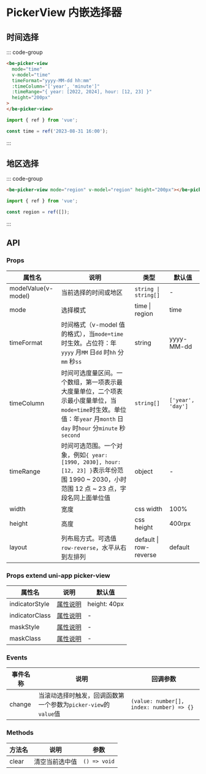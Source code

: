 # PickerView 内嵌选择器

## 时间选择

::: code-group

```html [template]
<be-picker-view
  mode="time"
  v-model="time"
  timeFormat="yyyy-MM-dd hh:mm"
  :timeColumn="['year', 'minute']"
  :timeRange="{ year: [2022, 2024], hour: [12, 23] }"
  height="200px"
>
</be-picker-view>
```

```ts [script]
import { ref } from 'vue';

const time = ref('2023-08-31 16:00');
```

:::

<ExampleIframe url="/pages/pickerView/time" height="300px"></ExampleIframe>

## 地区选择

::: code-group

```html [template]
<be-picker-view mode="region" v-model="region" height="200px"></be-picker-view>
```

```ts [script]
import { ref } from 'vue';

const region = ref([]);
```

:::

<ExampleIframe url="/pages/selectView/multiple" height="300px"></ExampleIframe>

## API

### Props

| 属性名              | 说明                                                                                                                                                               | 类型                   | 默认值            |
| ------------------- | ------------------------------------------------------------------------------------------------------------------------------------------------------------------ | ---------------------- | ----------------- |
| modelValue(v-model) | 当前选择的时间或地区                                                                                                                                               | `string \| string[]`   | -                 |
| mode                | 选择模式                                                                                                                                                           | time \| region         | time              |
| timeFormat          | 时间格式（v-model 值的格式），当`mode=time`时生效。占位符：年`yyyy` 月`MM` 日`dd` 时`hh` 分`mm` 秒`ss`                                                             | string                 | yyyy-MM-dd        |
| timeColumn          | 时间可选度量区间。一个数组，第一项表示最大度量单位，二个项表示最小度量单位，当`mode=time`时生效。单位值：年`year` 月`month` 日`day` 时`hour` 分`minute` 秒`second` | `string[]`             | `['year', 'day']` |
| timeRange           | 时间可选范围。一个对象，例如`{ year: [1990, 2030], hour: [12, 23] }`表示年份范围 1990 ~ 2030，小时范围 12 点 ~ 23 点，字段名同上面单位值                           | object                 | -                 |
| width               | 宽度                                                                                                                                                               | css width              | 100%              |
| height              | 高度                                                                                                                                                               | css height             | 400rpx            |
| layout              | 列布局方式。可选值`row-reverse`，水平从右到左排列                                                                                                                  | default \| row-reverse | default           |

### Props extend uni-app picker-view

| 属性名         | 说明                                                                | 默认值       |
| -------------- | ------------------------------------------------------------------- | ------------ |
| indicatorStyle | [属性说明](https://uniapp.dcloud.net.cn/component/picker-view.html) | height: 40px |
| indicatorClass | [属性说明](https://uniapp.dcloud.net.cn/component/picker-view.html) | -            |
| maskStyle      | [属性说明](https://uniapp.dcloud.net.cn/component/picker-view.html) | -            |
| maskClass      | [属性说明](https://uniapp.dcloud.net.cn/component/picker-view.html) | -            |

### Events

| 事件名称 | 说明                                                           | 回调参数                                 |
| -------- | -------------------------------------------------------------- | ---------------------------------------- |
| change   | 当滚动选择时触发，回调函数第一个参数为`picker-view`的`value`值 | `(value: number[], index: number) => {}` |

### Methods

| 方法名 | 说明           | 参数         |
| ------ | -------------- | ------------ |
| clear  | 清空当前选中值 | `() => void` |

<script setup lang="ts">
import ExampleIframe from "../src/ExampleIframe.vue";
</script>
